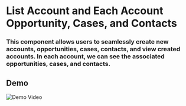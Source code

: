 # List Account and Each Account Opportunity, Cases, and Contacts

### This component allows users to seamlessly create new accounts, opportunities, cases, contacts, and view created accounts. In each account, we can see the associated opportunities, cases, and contacts.

## Demo
![Demo Video](https://github.com/muthulingamVishwa/Code-list-Account-and-each-account-opportunity-case-contact-in-Lwc-using-wrapper/assets/151023895/9e21d556-17ea-4acf-bf98-d3961fb24322)

